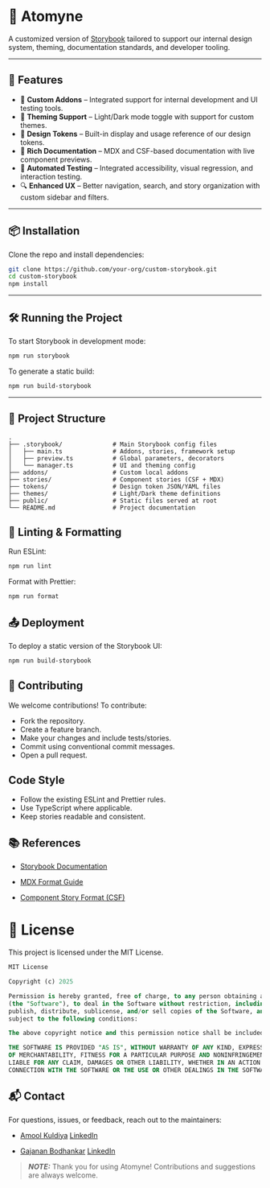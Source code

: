 # 📘 Atomyne
A customized version of [Storybook](https://storybook.js.org/) tailored to support our internal design system, theming, documentation standards, and developer tooling.

---

## 🚀 Features

- 🔧 **Custom Addons** – Integrated support for internal development and UI testing tools.
- 🎨 **Theming Support** – Light/Dark mode toggle with support for custom themes.
- 📐 **Design Tokens** – Built-in display and usage reference of our design tokens.
- 📝 **Rich Documentation** – MDX and CSF-based documentation with live component previews.
- 🧪 **Automated Testing** – Integrated accessibility, visual regression, and interaction testing.
- 🔍 **Enhanced UX** – Better navigation, search, and story organization with custom sidebar and filters.

---

## 📦 Installation

Clone the repo and install dependencies:

```bash
git clone https://github.com/your-org/custom-storybook.git
cd custom-storybook
npm install
```
---

## 🛠️ Running the Project
To start Storybook in development mode:

```bash
npm run storybook
```
To generate a static build:

```bash
npm run build-storybook
```

---
## 📁 Project Structure

```
.
├── .storybook/              # Main Storybook config files
│   ├── main.ts              # Addons, stories, framework setup
│   ├── preview.ts           # Global parameters, decorators
│   └── manager.ts           # UI and theming config
├── addons/                  # Custom local addons
├── stories/                 # Component stories (CSF + MDX)
├── tokens/                  # Design token JSON/YAML files
├── themes/                  # Light/Dark theme definitions
├── public/                  # Static files served at root
└── README.md                # Project documentation
```
## 🧹 Linting & Formatting
Run ESLint:

```bash
npm run lint
```
Format with Prettier:
```bash
npm run format
```

## 📤 Deployment
To deploy a static version of the Storybook UI:

```bash
npm run build-storybook
```

## 🤝 Contributing
We welcome contributions! To contribute:
* Fork the repository.
* Create a feature branch.
* Make your changes and include tests/stories.
* Commit using conventional commit messages.
* Open a pull request.

## Code Style
* Follow the existing ESLint and Prettier rules.
* Use TypeScript where applicable.
* Keep stories readable and consistent.

## 📚 References
* [Storybook Documentation](https://storybook.js.org/docs)

* [MDX Format Guide](https://storybook.js.org/docs/writing-docs/mdx)

* [Component Story Format (CSF)](https://storybook.js.org/docs/writing-stories/introduction)

# 📄 License
This project is licensed under the MIT License.
```sql
MIT License

Copyright (c) 2025 

Permission is hereby granted, free of charge, to any person obtaining a copy of this software and associated documentation files 
(the "Software"), to deal in the Software without restriction, including without limitation the rights to use, copy, modify, merge, 
publish, distribute, sublicense, and/or sell copies of the Software, and to permit persons to whom the Software is furnished to do so, 
subject to the following conditions:

The above copyright notice and this permission notice shall be included in all copies or substantial portions of the Software.

THE SOFTWARE IS PROVIDED "AS IS", WITHOUT WARRANTY OF ANY KIND, EXPRESS OR IMPLIED, INCLUDING BUT NOT LIMITED TO THE WARRANTIES 
OF MERCHANTABILITY, FITNESS FOR A PARTICULAR PURPOSE AND NONINFRINGEMENT. IN NO EVENT SHALL THE AUTHORS OR COPYRIGHT HOLDERS BE 
LIABLE FOR ANY CLAIM, DAMAGES OR OTHER LIABILITY, WHETHER IN AN ACTION OF CONTRACT, TORT OR OTHERWISE, ARISING FROM, OUT OF OR IN 
CONNECTION WITH THE SOFTWARE OR THE USE OR OTHER DEALINGS IN THE SOFTWARE.
```
## 📬 Contact
For questions, issues, or feedback, reach out to the maintainers:
* [Amool Kuldiya](amoolkumar10@gmail.com)    [LinkedIn](https://www.linkedin.com/in/amool-kuldiya/)

* [Gajanan Bodhankar](bodhankargajanan99@gmail.com)     [LinkedIn](https://www.linkedin.com/in/gajananbodhankar/)

> **_NOTE:_** Thank you for using Atomyne! Contributions and suggestions are always welcome.
